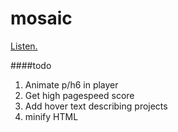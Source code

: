 # mosaic
[Listen.](http://mosaicmusic.io/)

####todo
1.  Animate p/h6 in player
2.  Get high pagespeed score
3.  Add hover text describing projects
4.  minify HTML
